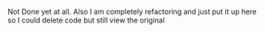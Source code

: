 Not Done yet at all.
Also I am completely refactoring and just put it up here so I could delete code but still view the original
